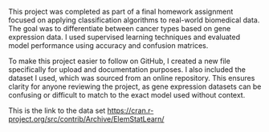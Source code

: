 This project was completed as part of a final homework assignment focused on applying classification algorithms to real-world biomedical data. The goal was to differentiate between cancer types based on gene expression data. I used supervised learning techniques and evaluated model performance using accuracy and confusion matrices.

To make this project easier to follow on GitHub, I created a new file specifically for upload and documentation purposes. I also included the dataset I used, which was sourced from an online repository. This ensures clarity for anyone reviewing the project, as gene expression datasets can be confusing or difficult to match to the exact model used without context.

This is the link to the data set https://cran.r-project.org/src/contrib/Archive/ElemStatLearn/

